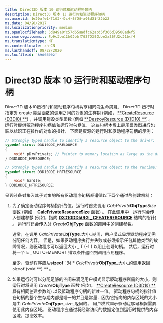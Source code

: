 ```yaml
---
title: Direct3D 版本 10 运行时和驱动程序句柄
description: Direct3D 版本 10 运行时和驱动程序句柄
ms.assetid: 1e50afe1-7103-45c4-8f58-a08d51423b22
ms.date: 04/20/2017
ms.localizationpriority: medium
ms.openlocfilehash: 5d849a0fc57d65aadfc62acd5f366d09508adef5
ms.sourcegitcommit: 7b9c3ba12b05bbf78275395bbe3a287d2c31bcf4
ms.translationtype: MT
ms.contentlocale: zh-CN
ms.lasthandoff: 08/28/2020
ms.locfileid: "89065902"
---
```

# <a name="direct3d-version-10-runtime-and-driver-handles"></a>Direct3D 版本 10 运行时和驱动程序句柄


Direct3D 版本10运行时和驱动程序句柄共享相同的生命周期。 Direct3D 运行时指定对 create 类型函数的调用之间的对象的生存期 (例如， [**CreateResource (D3D10) **](/windows-hardware/drivers/ddi/d3d10umddi/nc-d3d10umddi-pfnd3d10ddi_createresource)) ，并调用销毁类型函数 (例如 [**DestroyResource (D3D10) **](/windows-hardware/drivers/ddi/d3d10umddi/nc-d3d10umddi-pfnd3d10ddi_destroyresource)) 。 运行时提供驱动程序句柄值和运行时句柄值。 这些句柄本质上是用强类型进行包装以标识正在操作的对象的指针。 下面是资源的运行时和驱动程序句柄的示例：

```cpp
// Strongly typed handle to identify a resource object to the driver: 
typedef struct D3D10DDI_HRESOURCE
{
    void* pDrvPrivate; // Pointer to memory location as large as the driver requested.
} D3D10DDI_HRESOURCE;

// Strongly typed handle to identify a resource object to the runtime:
typedef struct D3D10DDI_HRTRESOURCE
{
    void* handle;
} D3D10DDI_HRTRESOURCE;
```

呈现设备对象及其子对象的所有驱动程序句柄都遵循以下两个通过的创建机制：

1.  为了确定驱动程序句柄指针的值，运行时首先调用 _CalcPrivate_**ObjType**_Size_ 函数 (例如， [**CalcPrivateResourceSize**](/windows-hardware/drivers/ddi/d3d10umddi/nc-d3d10umddi-pfnd3d10ddi_calcprivateresourcesize) 函数) 。 在此调用中，运行时会传入创建参数 (例如，指向 [**D3D10DDIARG \_ CREATERESOURCE**](/windows-hardware/drivers/ddi/d3d10umddi/ns-d3d10umddi-d3d10ddiarg_createresource) 结构的指针) 。 运行时还会传入对 _Create_**ObjType** 函数的调用中的创建参数。

    通常，在调用 _CalcPrivate_**ObjType**_大小_期间，用户模式显示驱动程序无需分配任何内容。 但是，如果驱动程序执行并失败或必须指示任何其他类型的故障情况，则驱动程序可以返回大小 \_ T (-1 ) 以阻止创建句柄。 然后，运行时将一个 E \_ OUTOFMEMORY 错误条件返回到调用应用程序。

    至少，驱动程序应从**sizeof (** 对 \* _CalcPrivate_**ObjType**_大小_的调用返回 sizeof (void **) ** 。

2.  如果运行时可以分配足够的空间来满足用户模式显示驱动程序所需的大小，则运行时将调用 _Create_**ObjType** 函数 (例如， [**CreateResource (D3D10) **](/windows-hardware/drivers/ddi/d3d10umddi/nc-d3d10umddi-pfnd3d10ddi_createresource) 具有相同创建参数的) 以及驱动程序句柄的新唯一值。 驱动程序句柄的指针值在句柄的整个生存期内都是唯一的并且是常量，因为它指向的内存区域的大小是由 _CalcPrivate_**ObjType**_size_返回的。 用户模式显示驱动程序可根据需要使用此内存区域。 驱动程序应通过将经常访问的数据定位到运行时提供的内存区域，提高效率。

 

